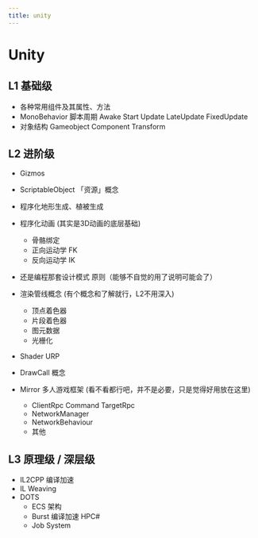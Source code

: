 ```yaml
---
title: unity
---
```


# Unity

## L1 基础级

- 各种常用组件及其属性、方法
- MonoBehavior 脚本周期 Awake Start Update LateUpdate FixedUpdate
- 对象结构 Gameobject Component Transform

## L2 进阶级

- Gizmos
- ScriptableObject 「资源」概念
- 程序化地形生成、植被生成
- 程序化动画 (其实是3D动画的底层基础)
  - 骨骼绑定
  - 正向运动学 FK
  - 反向运动学 IK
- 还是编程那套设计模式 原则（能够不自觉的用了说明可能会了）

- 渲染管线概念 (有个概念和了解就行，L2不用深入)
  - 顶点着色器
  - 片段着色器
  - 图元数据
  - 光栅化
- Shader URP
- DrawCall 概念

- Mirror 多人游戏框架 (看不看都行吧，并不是必要，只是觉得好用放在这里)
  - ClientRpc Command TargetRpc
  - NetworkManager
  - NetworkBehaviour
  - 其他

## L3 原理级 / 深层级
- IL2CPP 编译加速
- IL Weaving
- DOTS
  - ECS 架构
  - Burst 编译加速 HPC#
  - Job System